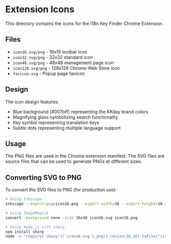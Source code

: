# Extension Icons

This directory contains the icons for the I18n Key Finder Chrome Extension.

## Files

- `icon16.svg/png` - 16x16 toolbar icon
- `icon32.svg/png` - 32x32 standard icon
- `icon48.svg/png` - 48x48 management page icon
- `icon128.svg/png` - 128x128 Chrome Web Store icon
- `favicon.svg` - Popup page favicon

## Design

The icon design features:
- Blue background (#007bff) representing the KKday brand colors
- Magnifying glass symbolizing search functionality
- Key symbol representing translation keys
- Subtle dots representing multiple language support

## Usage

The PNG files are used in the Chrome extension manifest. The SVG files are source files that can be used to generate PNGs at different sizes.

## Converting SVG to PNG

To convert the SVG files to PNG (for production use):

```bash
# Using Inkscape
inkscape --export-png=icon16.png --export-width=16 --export-height=16 icon16.svg

# Using ImageMagick
convert -background none -size 16x16 icon16.svg icon16.png

# Using Node.js with sharp
npm install sharp
node -e "require('sharp')('icon16.svg').png().resize(16,16).toFile('icon16.png')"
```
